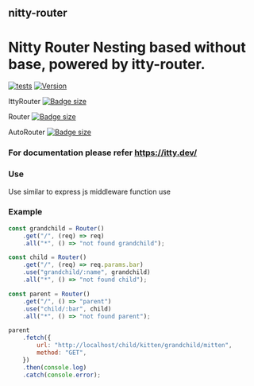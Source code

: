 ## nitty-router

# Nitty Router Nesting based without base, powered by itty-router.

[![tests](https://github.com/kethan/nitty-router/actions/workflows/node.js.yml/badge.svg)](https://github.com/kethan/nitty-router/actions/workflows/node.js.yml) [![Version](https://img.shields.io/npm/v/nitty-router.svg?color=success&style=flat-square)](https://www.npmjs.com/package/nitty-router)

IttyRouter [![Badge size](https://deno.bundlejs.com/badge?q=nitty-router&treeshake=[*]&config={"compression":"gzip"})](https://unpkg.com/nitty-router)

Router [![Badge size](https://deno.bundlejs.com/badge?q=nitty-router/Router&treeshake=[*]&config={"compression":"gzip"})](https://unpkg.com/nitty-router/Router)

AutoRouter [![Badge size](https://deno.bundlejs.com/badge?q=nitty-router/AutoRouter&treeshake=[*]&config={"compression":"gzip"})](https://unpkg.com/nitty-router/AutoRouter)

### For documentation please refer https://itty.dev/

### Use

Use similar to express js middleware function use

### Example

```js
const grandchild = Router()
	.get("/", (req) => req)
	.all("*", () => "not found grandchild");

const child = Router()
	.get("/", (req) => req.params.bar)
	.use("grandchild/:name", grandchild)
	.all("*", () => "not found child");

const parent = Router()
	.get("/", () => "parent")
	.use("child/:bar", child)
	.all("*", () => "not found parent");

parent
	.fetch({
		url: "http://localhost/child/kitten/grandchild/mitten",
		method: "GET",
	})
	.then(console.log)
	.catch(console.error);
```

